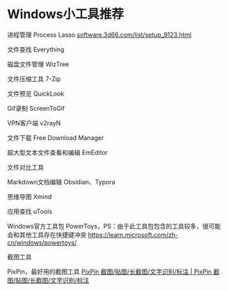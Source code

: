 # Windows小工具推荐


进程管理
Process Lasso
[software.3d66.com/list/setup\_9123.html](https://software.3d66.com/list/setup_9123.html)

文件查找
Everything

磁盘文件管理
WizTree

文件压缩工具
7-Zip

文件预览
QuickLook

Gif录制
ScreenToGif

VPN客户端
v2rayN

文件下载
Free Download Manager

超大型文本文件查看和编辑
EmEditor

文件对比工具


Markdown文档编辑
Obsidian、Typora

思维导图
Xmind

应用查找
uTools

Windows官方工具包
PowerToys，PS：由于此工具包包含的工具较多，很可能会和其他工具存在快捷键冲突
https://learn.microsoft.com/zh-cn/windows/powertoys/

截图工具

PixPin，最好用的截图工具
[PixPin 截图/贴图/长截图/文字识别/标注 | PixPin 截图/贴图/长截图/文字识别/标注](https://pixpinapp.com/)
